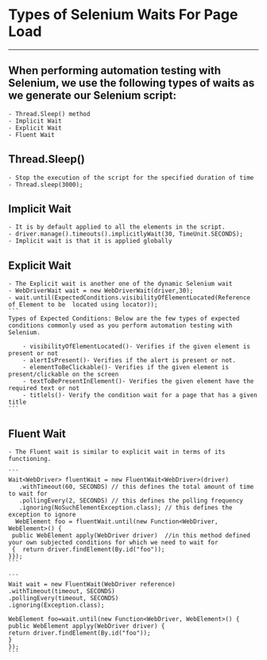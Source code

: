 #  Types of Selenium Waits For Page Load
------------------------ 
## When performing automation testing with Selenium, we use the following types of waits as we generate our Selenium script:
    - Thread.Sleep() method
    - Implicit Wait
    - Explicit Wait
    - Fluent Wait

## Thread.Sleep()
    - Stop the execution of the script for the specified duration of time
    - Thread.sleep(3000);
## Implicit Wait
    - It is by default applied to all the elements in the script.
    - driver.manage().timeouts().implicitlyWait(30, TimeUnit.SECONDS);
    - Implicit wait is that it is applied globally
## Explicit Wait
    - The Explicit wait is another one of the dynamic Selenium wait
    - WebDriverWait wait = new WebDriverWait(driver,30);
    - wait.until(ExpectedConditions.visibilityOfElementLocated(Reference of Element to be  located using locator));
    ```
    Types of Expected Conditions: Below are the few types of expected conditions commonly used as you perform automation testing with Selenium.

        - visibilityOfElementLocated()- Verifies if the given element is present or not
        - alertIsPresent()- Verifies if the alert is present or not.
        - elementToBeClickable()- Verifies if the given element is present/clickable on the screen
        - textToBePresentInElement()- Verifies the given element have the required text or not
        - titlels()- Verify the condition wait for a page that has a given title
    ```
## Fluent Wait
    - The Fluent wait is similar to explicit wait in terms of its functioning.

    ```
    Wait<WebDriver> fluentWait = new FluentWait<WebDriver>(driver)
       .withTimeout(60, SECONDS) // this defines the total amount of time to wait for
       .pollingEvery(2, SECONDS) // this defines the polling frequency
       .ignoring(NoSuchElementException.class); // this defines the exception to ignore 
      WebElement foo = fluentWait.until(new Function<WebDriver, WebElement>() {
     public WebElement apply(WebDriver driver)  //in this method defined your own subjected conditions for which we need to wait for
     {  return driver.findElement(By.id("foo"));
    }});
    ```

    ```
    Wait wait = new FluentWait(WebDriver reference)
    .withTimeout(timeout, SECONDS)
    .pollingEvery(timeout, SECONDS)
    .ignoring(Exception.class);

    WebElement foo=wait.until(new Function<WebDriver, WebElement>() {
    public WebElement applyy(WebDriver driver) {
    return driver.findElement(By.id("foo"));
    }
    });
    ```